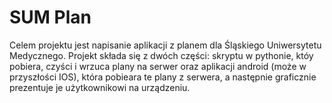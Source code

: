 # SUM Plan

Celem projektu jest napisanie aplikacji z planem dla Śląskiego Uniwersytetu Medycznego. Projekt składa się z dwóch części: skryptu w pythonie, któy pobiera, czyści i wrzuca plany na serwer oraz aplikacji android (może w przyszłości IOS), która pobieara te plany z serwera, a następnie graficznie prezentuje je użytkownikowi na urządzeniu.
